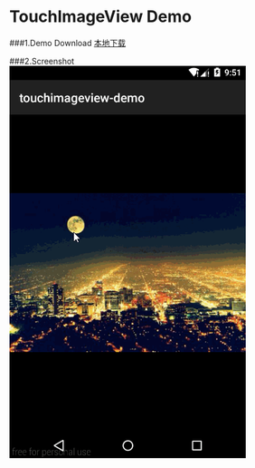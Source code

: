 TouchImageView Demo
====================
###1.Demo Download
[本地下载](apk/touchimageview-demo.apk?raw=true"点击下载到本地")  
  
###2.Screenshot  
![Screenshot](apk/touchimageview-demo.gif)  
  

